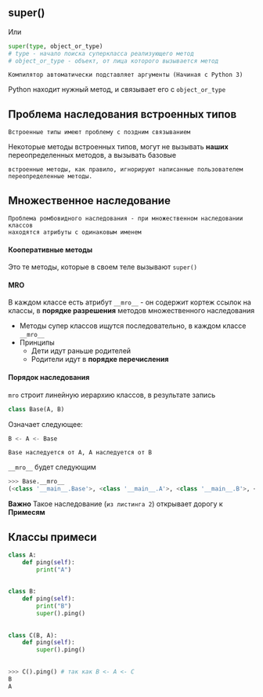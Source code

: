 
## super()

Или 
```python
super(type, object_or_type)
# type - начало поиска суперкласса реализующего метод
# object_or_type - объект, от лица которого вызывается метод
```

	Компилятор автоматически подставляет аргументы (Начиная с Python 3)

Python находит нужный метод, и связывает его с `object_or_type`


## Проблема наследования встроенных типов

	Встроенные типы имеют проблему с поздним связыванием

Некоторые методы встроенных типов, могут не вызывать **наших** переопределенных методов, а вызывать базовые

	встроенные методы, как правило, игнорируют написанные пользователем 
	переопределенные методы.


## Множественное наследование

	Проблема ромбовидного наследования - при множественном наследовании классов 
	находятся атрибуты с одинаковым именем


#### Кооперативные методы
Это те методы, которые в своем теле вызывают `super()`

#### MRO

В каждом классе есть атрибут `__mro__` - он содержит кортеж ссылок на классы, в **порядке разрешения** методов множественного наследования
- Методы супер классов ищутся последовательно, в каждом классе `__mro__`
- Принципы
	- Дети идут раньше родителей
	- Родители идут в **порядке перечисления**


#### Порядок наследования
`mro` строит линейную иерархию классов, в результате запись

```python
class Base(A, B)
```

Означает следующее:
```python
B <- A <- Base
```

	Base наследуется от А, А наследуется от B

`__mro__` будет следующим
```python
>>> Base.__mro__
(<class '__main__.Base'>, <class '__main__.A'>, <class '__main__.B'>, <class 'object'>)
```


**Важно**
Такое наследование (`из листинга 2`) открывает дорогу к **Примесям**


## Классы примеси

```python
class A:  
    def ping(self):  
        print("A")  
  
  
class B:  
    def ping(self):  
        print("B")  
        super().ping()  
  
  
class C(B, A):  
    def ping(self):  
        super().ping()  
  
     
>>> C().ping() # так как B <- A <- C
B
A
```

